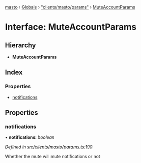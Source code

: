 [masto](../README.md) › [Globals](../globals.md) › ["clients/masto/params"](../modules/_clients_masto_params_.md) › [MuteAccountParams](_clients_masto_params_.muteaccountparams.md)

# Interface: MuteAccountParams

## Hierarchy

* **MuteAccountParams**

## Index

### Properties

* [notifications](_clients_masto_params_.muteaccountparams.md#notifications)

## Properties

###  notifications

• **notifications**: *boolean*

*Defined in [src/clients/masto/params.ts:190](https://github.com/neet/masto.js/blob/b9f6bdd/src/clients/masto/params.ts#L190)*

Whether the mute will mute notifications or not
